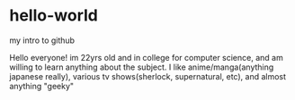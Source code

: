 # hello-world
my intro to github

Hello everyone! 
im 22yrs old and in college for computer science, and am willing to learn anything about the subject. 
I like anime/manga(anything japanese really), various tv shows(sherlock, supernatural, etc), and almost anything "geeky"
